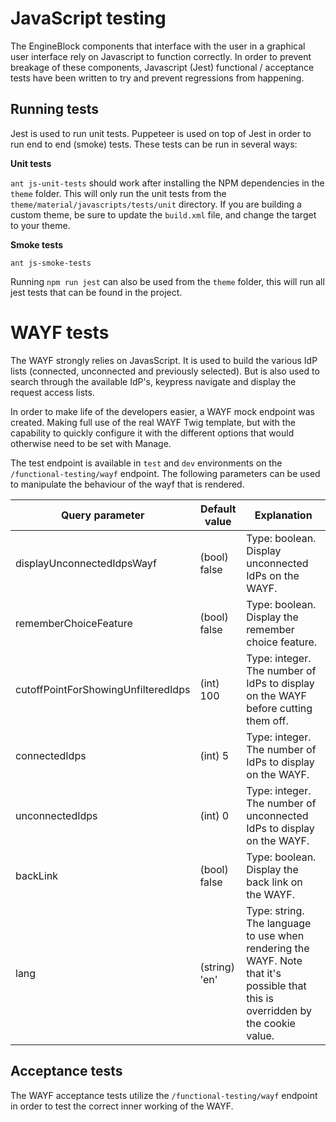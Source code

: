 # JavaScript testing

The EngineBlock components that interface with the user in a graphical user interface rely on Javascript to function 
correctly. In order to prevent breakage of these components, Javascript (Jest) functional / acceptance tests have been 
written to try and prevent regressions from happening.

## Running tests
Jest is used to run unit tests. Puppeteer is used on top of Jest in order to run end to end (smoke) tests. These tests 
can be run in several ways:

**Unit tests**

`ant js-unit-tests` should work after installing the NPM dependencies in the `theme` folder. This will only run the unit 
tests from the `theme/material/javascripts/tests/unit` directory. If you are building a custom theme, be sure to update
the `build.xml` file, and change the target to your theme.

**Smoke tests**
 
`ant js-smoke-tests`

Running  `npm run jest` can also be used from the `theme` folder, this will run all jest tests that can be found in the project.

# WAYF tests
The WAYF strongly relies on JavasScript. It is used to build the various IdP lists (connected, unconnected and previously selected).
But is also used to search through the available IdP's, keypress navigate and display the request access lists.

In order to make life of the developers easier, a WAYF mock endpoint was created. Making full use of the real WAYF
Twig template, but with the capability to quickly configure it with the different options that would otherwise need to
be set with Manage.

The test endpoint is available in `test` and `dev` environments on the `/functional-testing/wayf` endpoint. The following
parameters can be used to manipulate the behaviour of the wayf that is rendered.

| **Query parameter** | **Default value** | **Explanation** |
|---|----|----|
| displayUnconnectedIdpsWayf | (bool) false | Type: boolean. Display unconnected IdPs on the WAYF. | 
| rememberChoiceFeature | (bool) false | Type: boolean. Display the remember choice feature. | 
| cutoffPointForShowingUnfilteredIdps | (int) 100 | Type: integer. The number of IdPs to display on the WAYF before cutting them off. | 
| connectedIdps | (int) 5 | Type: integer. The number of IdPs to display on the WAYF. | 
| unconnectedIdps | (int) 0 | Type: integer. The number of unconnected IdPs to display on the WAYF. | 
| backLink | (bool) false | Type: boolean. Display the back link on the WAYF. | 
| lang | (string) 'en' | Type: string. The language to use when rendering the WAYF. Note that it's possible that this is overridden by the cookie value. | 

## Acceptance tests
The WAYF acceptance tests utilize the `/functional-testing/wayf` endpoint in order to test the correct inner working of
the WAYF.
